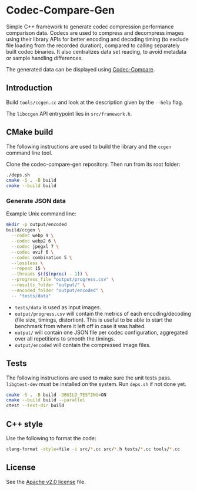 # Codec-Compare-Gen

Simple C++ framework to generate codec compression performance comparison data.
Codecs are used to compress and decompress images using their library APIs for
better encoding and decoding timing (to exclude file loading from the recorded
duration), compared to calling separately built codec binaries. It also
centralizes data set reading, to avoid metadata or sample handling differences.

The generated data can be displayed using
[Codec-Compare](https://github.com/webmproject/codec-compare).

## Introduction

Build `tools/ccgen.cc` and look at the description given by the `--help` flag.

The `libccgen` API entrypoint lies in `src/framework.h`.

## CMake build

The following instructions are used to build the library and the `ccgen` command
line tool.

Clone the codec-compare-gen repository. Then run from its root folder:

```sh
./deps.sh
cmake -S . -B build
cmake --build build
```

### Generate JSON data

Example Unix command line:

```sh
mkdir -p output/encoded
build/ccgen \
  --codec webp 9 \
  --codec webp2 6 \
  --codec jpegxl 7 \
  --codec avif 6 \
  --codec combination 5 \
  --lossless \
  --repeat 15 \
  --threads $(($(nproc) - 1)) \
  --progress_file "output/progress.csv" \
  --results_folder "output/" \
  --encoded_folder "output/encoded" \
  -- "tests/data"
```

- `tests/data` is used as input images.
- `output/progress.csv` will contain the metrics of each encoding/decoding (file
  size, timings, distortion). This is useful to be able to start the benchmark
  from where it left off in case it was halted.
- `output/` will contain one JSON file per codec configuration, aggregated over
  all repetitions to smooth the timings.
- `output/encoded` will contain the compressed image files.

## Tests

The following instructions are used to make sure the unit tests pass.
`libgtest-dev` must be installed on the system. Run `deps.sh` if not done yet.

```sh
cmake -S . -B build -DBUILD_TESTING=ON
cmake --build build --parallel
ctest --test-dir build
```

## C++ style

Use the following to format the code:

```sh
clang-format -style=file -i src/*.cc src/*.h tests/*.cc tools/*.cc
```

## License

See the [Apache v2.0 license](LICENSE) file.
